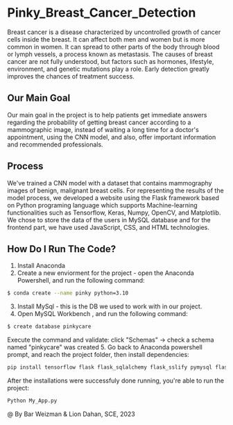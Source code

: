 # Pinky_Breast_Cancer_Detection 

Breast cancer is a disease characterized by uncontrolled growth of cancer cells inside the breast. It can affect both men and women but is more common in women. It can spread to other parts of the body through blood or lymph vessels, a process known as metastasis. The causes of breast cancer are not fully understood, but factors such as hormones, lifestyle, environment, and genetic mutations play a role. Early detection greatly improves the chances of treatment success.

## Our Main Goal
Our main goal in the project is to help patients get immediate answers regarding the probability of getting breast cancer according to a mammographic image, instead of waiting a long time for a doctor's appointment, using the CNN model, and also, offer important information and recommended professionals.

## Process
We've trained a CNN model with a dataset that contains mammography images of benign, malignant breast cells. For representing the results of the model process, we developed a website using the Flask framework based on Python programing language which supports Machine-learning functionalities such as Tensorflow, Keras, Numpy, OpenCV, and Matplotlib. We chose to store the data of the users in MySQL database and for the frontend part, we have used JavaScript, CSS, and HTML technologies.

## How Do I Run The Code?
1. Install Anaconda
2. Create a new enviorment for the project - open the Anaconda Powershell, and run the following command:
```bash
$ conda create --name pinky python=3.10
```
3. Install MySql - this is the DB we used to work with in our project.
4. Open MySQL Workbench , and run the following command:
```bash
$ create database pinkycare
```
Execute the command and validate: click "Schemas" -> check a schema named "pinkycare" was created
5. Go back to Anaconda powershell prompt, and reach the project folder, then install dependencies:
```bash
pip install tensorflow flask flask_sqlalchemy flask_sslify pymysql flask_cors mysqlclient
```
After the installations were successfuly done running, you're able to run the project:
```bash
Python My_App.py
```

@ By Bar Weizman & Lion Dahan, SCE, 2023

